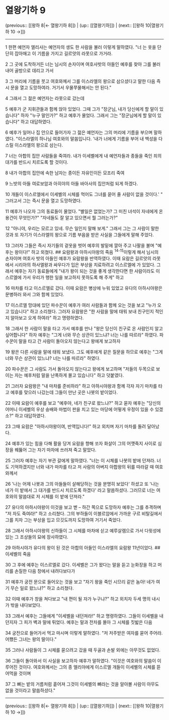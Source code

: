 # 열왕기하 9

(previous:: [[왕하 8|← 열왕기하 8]]) | (up:: [[열왕기하]]) | (next:: [[왕하 10|열왕기하 10 →]])

***




1 
한편 예언자 엘리사는 예언자의 생도 한 사람을 불러 이렇게 말하였다. "너 는 옷을 단단히 잡아매고 이 기름을 가지고 길르앗의 라못으로 가거라. 



2 
그 곳에 도착하거든 너는 님시의 손자이며 여호사밧의 아들인 예후를 찾아 그를 불러내어 골방으로 데리고 가서 



3 
그 머리에 기름을 붓고 여호와께서 그를 이스라엘의 왕으로 삼으셨다고 말한 다음 즉시 문을 열고 도망하여라. 거기서 우물쭈물해서는 안 된다." 



4 
그래서 그 젊은 예언자는 라못으로 갔는데 



5 
예후가 군 지휘관들과 함께 앉아 있었다. 그때 그가 "장군님, 내가 당신에게 할 말이 있습니다" 하자 "누구 말인가?" 하고 예후가 물었다. 그래서 그는 "장군님에게 할 말이 있습니다" 하고 대답하였다. 



6 
예후가 일어나 집 안으로 들어가자 그 젊은 예언자는 그의 머리에 기름을 부으며 말하였다. "이스라엘의 하나님 여호와의 말씀입니다. '내가 너에게 기름을 부어 내 백성을 다스릴 이스라엘의 왕으로 삼는다. 



7 
너는 아합의 집안 사람들을 죽여라. 내가 이세벨에게 내 예언자들과 종들을 죽인 죄의 대가를 반드시 치르도록 할 것이다. 



8 
내가 아합의 집안에 속한 남자는 종이든 자유인이든 모조리 죽여 



9 
느밧의 아들 여로보암과 아히야의 아들 바아사의 집안처럼 되게 하겠다. 



10 
개들이 이스르엘에서 이세벨의 시체를 먹어도 그녀를 묻어 줄 사람이 없을 것이다.' " 그러고서 그는 즉시 문을 열고 도망하였다. 



11 
예후가 나오자 그의 동료들이 물었다. "별일은 없었는가? 그 미친 녀석이 자네에게 온 용건이 무엇인가?" "자네들도 잘 알고 있으면서 뭘 그러는가?" 



12 
"아니야, 우리는 모르고 있네. 무슨 일인지 말해 보게." 그래서 그는 그 사람이 말한 것과 또 자기가 이스라엘의 왕으로 기름 부음을 받은 사실을 그들에게 말해 주었다. 



13 
그러자 그들은 즉시 자기들의 겉옷을 벗어 예후의 발밑에 깔아 주고 나팔을 불며 "예후는 왕이다!" 하고 외쳤다. ## 요람왕과 아하시야왕의 죽음 <sup class="versenum">14-15</sup>이렇게 해서 님시의 손자이며 여호사 밧의 아들인 예후가 요람왕을 반역하였다. 이때 요람은 길르앗의 라못에서 시리아의 하사엘왕과 싸우다가 입은 부상을 치료하려고 이스르엘에 가 있었다. 그래서 예후는 자기 동료들에게 "내가 왕이 되는 것을 좋게 생각한다면 한 사람이라도 이스르엘에 가서 우리가 행한 일을 보고하지 못하도록 해 주게" 하고 



16 
마차를 타고 이스르엘로 갔다. 이때 요람은 병상에 누워 있었고 유다의 아하시야왕은 문병하러 와서 그와 함께 있었다. 



17 
이스르엘 망대에 있던 파수꾼이 예후가 여러 사람들과 함께 오는 것을 보고 "누가 오고 있습니다" 하고 소리쳤다. 그러자 요람왕은 "한 사람을 말에 태워 보내 친구인지 적인지 알아보고 오게 하여라" 하고 명령하였다. 



18 
그래서 한 사람이 말을 타고 가서 예후를 만나 "왕은 당신이 친구로 온 사람인지 알고 싶어합니다" 하자 예후는 "그게 너와 무슨 상관이 있느냐? 너는 나를 따르라" 하였다. 파수꾼이 말을 타고 간 사람이 돌아오지 않는다고 왕에게 보고하자 



19 
왕은 다른 사람을 말에 태워 보냈다. 그도 예후에게 같은 질문을 하므로 예후는 "그게 너와 무슨 상관이 있느냐? 너는 나를 따르라" 하였다. 



20 
파수꾼은 그 사람도 가서 돌아오지 않는다고 왕에게 보고하며 "저들의 두목으로 보이는 자는 예후처럼 말을 난폭하게 몰고 있습니다" 하고 덧붙였다. 



21 
그러자 요람왕은 "내 마차를 준비하라" 하고 아하시야왕과 함께 각자 자기 마차를 타고 예후를 맞으러 나갔는데 그들이 만난 곳은 나봇의 밭이었다. 



22 
이때 요람이 예후를 보고 "예후야, 네가 친구로 왔느냐?" 하고 묻자 예후는 "당신의 어머니 이세벨의 우상 숭배와 마법이 판을 치고 있는 마당에 어떻게 우정이 있을 수 있겠소?" 하고 대답하였다. 



23 
그때 요람은 "아하시야왕이여, 반역입니다!" 하고 외치며 자기 마차를 돌려 달아났다. 



24 
예후가 있는 힘을 다해 활을 당겨 요람을 향해 쏘자 화살이 그의 어깻죽지 사이로 심장을 꿰뚫어 그는 자기 마차에 쓰러져 죽고 말았다. 



25 
그러자 예후는 자기 부관 갈에게 말하였다. "너는 이 시체를 나봇의 밭에 던져라. 너도 기억하겠지만 너와 내가 마차를 타고 저 사람의 아버지 아합왕의 뒤를 따라갈 때 여호와께서 



26 
'나는 어제 나봇과 그의 아들들이 살해당하는 것을 분명히 보았다' 하셨고 또 '나는 네가 이 밭에서 그 대가를 반드시 치르도록 하겠다' 라고 말씀하셨다. 그러므로 너는 여호와의 말씀대로 저 시체를 이 밭에 던져라." 



27 
유다의 아하시야왕이 이것을 보고 벧 – 하간 쪽으로 도망하자 예후는 그를 추격하며 "저 자도 죽여라!" 하고 소리쳤다. 그의 부하들이 이블르암에서 가까운 구르 비탈길에서 그를 치자 그는 부상을 입고 므깃도까지 도망하여 거기서 죽었다. 



28 
그래서 아하시야왕의 신하들이 그 시체를 마차에 싣고 예루살렘으로 가서 다윗성에 있는 그 조상들의 묘에 장사하였다. 



29 
아하시야가 유다의 왕이 된 것은 아합의 아들인 이스라엘의 요람왕 11년이었다. ## 이세벨의 죽음 



30 
그 후에 예후는 이스르엘로 갔다. 이세벨은 그가 왔다는 말을 듣고 눈화장을 하고 머리를 손질한 다음 창에서 내려다보다가 



31 
예후가 궁전 문으로 들어오는 것을 보고 "자기 왕을 죽인 시므리 같은 놈아! 네가 여기 무슨 일로 왔느냐?" 하고 소리쳤다. 



32 
이때 예후가 창을 쳐다보고 "내 편이 될 자가 누구냐?" 하고 외치자 두세 명의 내시가 밖을 내다보았다. 



33 
그래서 예후는 그들에게 "이세벨을 내던져라!" 하고 명령하였다. 그들이 이세벨을 내던지자 그 피가 벽과 말에 튀었다. 예후는 말과 전차를 몰아 그 시체를 짓밟은 다음 



34 
궁전으로 들어가서 먹고 마시며 이렇게 말하였다. "저 저주받은 여자를 묻어 주어라. 어쨌든 그녀는 왕의 딸이다." 



35 
그러나 사람들이 그 시체를 묻으려고 갔을 때 두골과 손발 외에는 아무것도 없었다. 



36 
그들이 돌아와서 이 사실을 보고하자 예후가 말하였다. "이것은 여호와의 말씀이 이루어진 것이다. 여호와께서는 그의 종 엘리야에게 이스르엘 개들이 이세벨의 시체를 뜯어먹을 것이며 



37 
그 뼈는 밭의 거름처럼 흩어져 그것이 이세벨의 뼈라는 것을 알아볼 사람이 아무도 없을 것이라고 말씀하셨다."

***

(previous:: [[왕하 8|← 열왕기하 8]]) | (up:: [[열왕기하]]) | (next:: [[왕하 10|열왕기하 10 →]])
